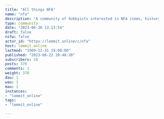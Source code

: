```yaml
---
title: "All things NFA" 
name: "nfa"
description: "A community of hobbyists interested in NFA items, history, and news. We seek to expand general understanding of the laws collectively referred to..."
type: community
date: "2023-06-30 13:13:54"
draft: false
nsfw: false
actor_id: "https://lemmit.online/c/nfa"
host: lemmit.online
lastmod: "1969-12-31 19:00:00"
published: "2023-06-22 20:48:38"
subscribers: 10
posts: 378
comments: 1
weight: 378
dau: 1
wau: 1
mau: 1
instances:
- "lemmit_online"
tags: 
- "lemmit_online"

---
```

